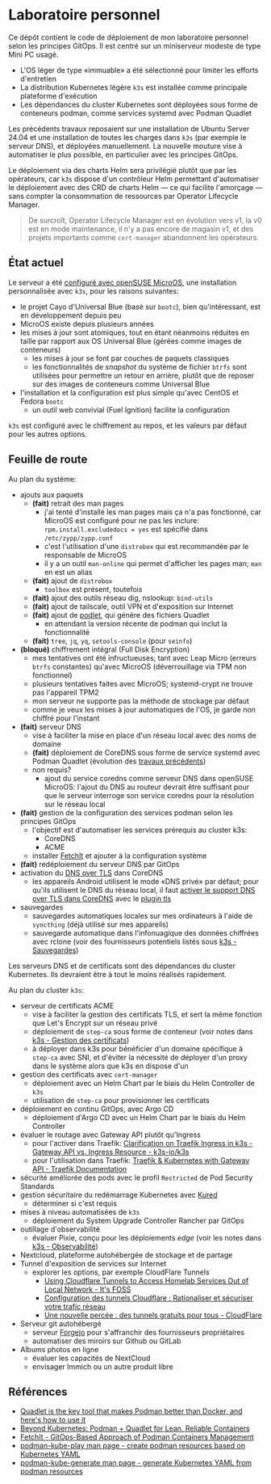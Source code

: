 # Laboratoire personnel

Ce dépôt contient le code de déploiement de mon laboratoire personnel selon les principes GitOps. Il est centré sur un miniserveur modeste de type Mini PC usagé.

* L'OS léger de type «immuable» a été sélectionné pour limiter les efforts d'entretien
* La distribution Kubernetes légère `k3s` est installée comme principale plateforme d'exécution
* Les dépendances du cluster Kubernetes sont déployées sous forme de conteneurs podman, comme services systemd avec Podman Quadlet

Les précédents travaux reposaient sur une installation de Ubuntu Server 24.04 et une installation de toutes les charges dans `k3s` (par exemple le serveur DNS), et déployées manuellement. La nouvelle mouture vise à automatiser le plus possible, en particulier avec les principes GitOps.

Le déploiement via des charts Helm sera privilégié plutôt que par les opérateurs, car `k3s` dispose d'un contrôleur Helm permettant d'automatiser le déploiement avec des CRD de charts Helm ― ce qui facilite l'amorçage ― sans compter la consommation de ressources par Operator Lifecycle Manager.

> De surcroît, Operator Lifecycle Manager est en évolution vers v1, la v0 est en mode maintenance, il n'y a pas encore de magasin v1, et des projets importants comme `cert-manager` abandonnent les opérateurs.

## État actuel

Le serveur a été [configuré avec openSUSE MicroOS](docs/microos/README.md), une installation personnalisée avec `k3s`, pour les raisons suivantes:

* le projet Cayo d'Universal Blue (basé sur `bootc`), bien qu'intéressant, est en développement depuis peu
* MicroOS existe depuis plusieurs années
* les mises à jour sont atomiques, tout en étant néanmoins réduites en taille par rapport aux OS Universal Blue (gérées comme images de conteneurs)
  * les mises à jour se font par couches de paquets classiques
  * les fonctionnalités de _snapshot_ du système de fichier `btrfs` sont utilisées pour permettre un retour en arrière, plutôt que de reposer sur des images de conteneurs comme Universal Blue
* l'installation et la configuration est plus simple qu'avec CentOS et Fedora `bootc`
  * un outil web convivial (Fuel Ignition) facilite la configuration

`k3s` est configuré avec le chiffrement au repos, et les valeurs par défaut pour les autres options.

## Feuille de route

Au plan du système:

* ajouts aux paquets
  * **(fait)** retrait des man pages
    * j'ai tenté d'installé les man pages mais ça n'a pas fonctionné, car MicroOS est configuré pour ne pas les inclure: `rpm.install.excludedocs = yes` est spécifié dans `/etc/zypp/zypp.conf`
    * c'est l'utilisation d'une `distrobox` qui est recommandée par le responsable de MicroOS
    * il y a un outil `man-online` qui permet d'afficher les pages man; `man` en est un alias
  * **(fait)** ajout de `distrobox`
    * `toolbox` est présent, toutefois
  * **(fait)** ajout des outils réseau dig, nslookup: `bind-utils`
  * **(fait)** ajout de tailscale, outil VPN et d'exposition sur Internet
  * **(fait)** ajout de [podlet](https://github.com/containers/podlet), qui génère des fichiers Quadlet
    * en attendant la version récente de podman qui inclut la fonctionnalité
  * **(fait)** `tree`, `jq`, `yq`, `setools-console` (pour `seinfo`)
* **(bloqué)** chiffrement intégral (Full Disk Encryption)
  * mes tentatives ont été infructueuses, tant avec Leap Micro (erreurs `btrfs` constantes) qu'avec MicroOS (déverrouillage via TPM non fonctionnel)
  * plusieurs tentatives faites avec MicroOS; systemd-crypt ne trouve pas l'appareil TPM2
  * mon serveur ne supporte pas la méthode de stockage par défaut
  * comme je veux les mises à jour automatiques de l'OS, je garde non chiffré pour l'instant
* **(fait)** serveur DNS
  * vise à faciliter la mise en place d'un réseau local avec des noms de domaine
  * **(fait)** déploiement de CoreDNS sous forme de service systemd avec Podman Quadlet (évolution des [travaux précédents](docs/dns/README.md))
  * non requis?
    * ajout du service coredns comme serveur DNS dans openSUSE MicroOS: l'ajout du DNS au routeur devrait être suffisant pour que le serveur interroge son service coredns pour la résolution sur le réseau local
* **(fait)** gestion de la configuration des services podman selon les principes GitOps
  * l'objectif est d'automatiser les services prérequis au cluster k3s:
    * CoreDNS
    * ACME
  * installer [FetchIt](https://fetchit.readthedocs.io) et ajouter à la configuration système
* **(fait)** redéploiement du serveur DNS par GitOps
* activation du [DNS over TLS](https://en.m.wikipedia.org/wiki/DNS_over_TLS) dans CoreDNS
  * les appareils Android utilisent le mode «DNS privé» par défaut; pour qu'ils utilisent le DNS du réseau local, il faut [activer le support DNS over TLS dans CoreDNS](https://bartonbytes.com/posts/how-to-configure-coredns-for-dns-over-tls/) avec le [plugin tls](https://coredns.io/plugins/tls/)
* sauvegardes
  * sauvegardes automatiques locales sur mes ordinateurs à l'aide de `syncthing` (déjà utilisé sur mes appareils)
  * sauvegarde automatique dans l'infonuagique des données chiffrées avec rclone (voir des fournisseurs potentiels listés sous [k3s - Sauvegardes](docs/k3s/README.md#sauvegardes))

Les serveurs DNS et de certificats sont des dépendances du cluster Kubernetes. Ils devraient être à tout le moins réalisés rapidement.

Au plan du cluster `k3s`:

* serveur de certificats ACME
  * vise à faciliter la gestion des certificats TLS, et sert la même fonction que Let's Encrypt sur un réseau privé
  * déploiement de `step-ca` sous forme de conteneur (voir notes dans [k3s - Gestion des certificats](docs/k3s/README.md#gestion-des-certificats))
  * à déployer dans k3s pour bénéficier d'un domaine spécifique à `step-ca` avec SNI, et d'éviter la nécessité de déployer d'un proxy dans le système alors que k3s en dispose d'un
* gestion des certificats avec `cert-manager`
  * déploiement avec un Helm Chart par le biais du Helm Controller de `k3s`
  * utilisation de `step-ca` pour provisionner les certificats
* déploiement en continu GitOps, avec Argo CD
  * déploiement d'Argo CD avec un Helm Chart par le biais du Helm Controller
* évaluer le routage avec Gateway API plutôt qu'Ingress
  * pour l'activer dans Traefik: [Clarification on Traefik Ingress in k3s - Gateway API vs. Ingress Resource - k3s-io/k3s](https://github.com/k3s-io/k3s/discussions/11100)
  * pour l'utilisation dans Traefik: [Traefik & Kubernetes with Gateway API - Traefik Documentation](https://doc.traefik.io/traefik/v3.5/reference/routing-configuration/kubernetes/gateway-api/)
* sécurité améliorée des pods avec le profil `Restricted` de Pod Security Standards
* gestion sécuritaire du redémarrage Kubernetes avec [Kured](https://kured.dev/)
  * déterminer si c'est requis
* mises à niveau automatisées de `k3s`
  * déploiement du System Upgrade Controller Rancher par GitOps
* outillage d'observabilité
  * évaluer Pixie, conçu pour les déploiements _edge_ (voir les notes dans [k3s - Observabilité](docs/k3s/README.md#observabilité))
* Nextcloud, plateforme autohébergée de stockage et de partage
* Tunnel d'exposition de services sur Internet
  * explorer les options, par exemple CloudFlare Tunnels
    * [Using Cloudflare Tunnels to Access Homelab Services Out of Local Network - It's FOSS](https://itsfoss.com/cloudflare-tunnels/)
    * [Configuration des tunnels Cloudflare : Rationaliser et sécuriser votre trafic réseau](https://fr.simeononsecurity.com/guides/how-to-setup-and-use-cloudflare-tunnels/)
    * [Une nouvelle percée : des tunnels gratuits pour tous - CloudFlare](https://blog.cloudflare.com/fr-fr/tunnel-for-everyone/)
* Serveur git autohébergé
  * serveur [Forgejo](https://forgejo.org/) pour s'affranchir des fournisseurs propriétaires
  * automatiser des miroirs sur Github ou GitLab
* Albums photos en ligne
  * évaluer les capacités de NextCloud
  * envisager Immich ou un autre produit libre

## Références

* [Quadlet is the key tool that makes Podman better than Docker, and here's how to use it](https://www.xda-developers.com/quadlet-guide/)
* [Beyond Kubernetes: Podman + Quadlet for Lean, Reliable Containers](https://www.oss-group.co.nz/blog/podman-quadlet)
* [FetchIt - GitOps-Based Approach of Podman Containers Management](https://fetchit.readthedocs.io)
* [podman-kube-play man page - create podman resources based on Kubernetes YAML](https://docs.podman.io/en/latest/markdown/podman-kube-play.1.html)
* [podman-kube-generate man page - generate Kubernetes YAML from podman resources](https://docs.podman.io/en/latest/markdown/podman-kube-generate.1.html)
